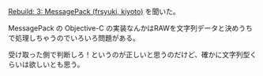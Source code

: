 [Rebuild: 3: MessagePack (frsyuki, kiyoto)](http://rebuild.fm/3/) を聞いた。

MessagePack の Objective-C の実装なんかはRAWを文字列データと決めうちで処理しちゃうのでいろいろ問題がある。

受け取った側で判断しろ！というのが正しいと思うのだけど、確かに文字列型くらいは欲しいとも思う。
